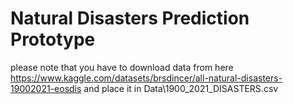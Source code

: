# Natural Disasters Prediction Prototype

please note that you have to download data from here https://www.kaggle.com/datasets/brsdincer/all-natural-disasters-19002021-eosdis and place it in Data\1900_2021_DISASTERS.csv
